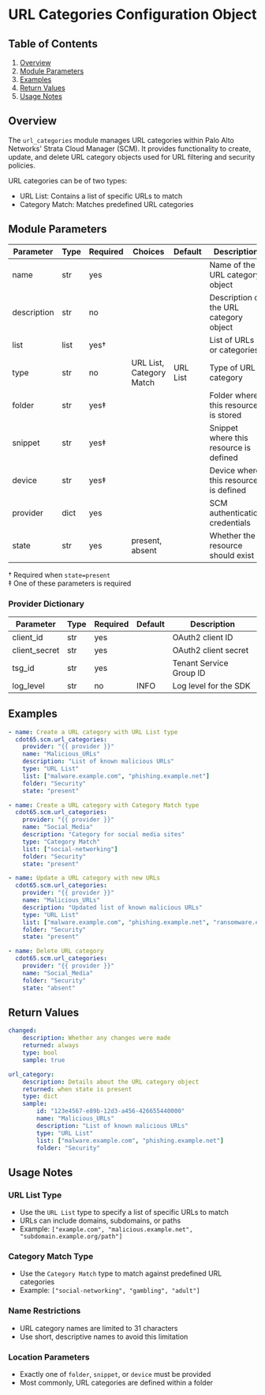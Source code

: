 # URL Categories Configuration Object

## Table of Contents

1. [Overview](#overview)
2. [Module Parameters](#module-parameters)
3. [Examples](#examples)
4. [Return Values](#return-values)
5. [Usage Notes](#usage-notes)

## Overview

The `url_categories` module manages URL categories within Palo Alto Networks' Strata Cloud Manager (SCM). It provides functionality to create, update, and delete URL category objects used for URL filtering and security policies.

URL categories can be of two types:
- URL List: Contains a list of specific URLs to match
- Category Match: Matches predefined URL categories

## Module Parameters

| Parameter     | Type       | Required | Choices             | Default    | Description                                  |
|---------------|------------|----------|---------------------|------------|----------------------------------------------|
| name          | str        | yes      |                     |            | Name of the URL category object              |
| description   | str        | no       |                     |            | Description of the URL category object       |
| list          | list       | yes†     |                     |            | List of URLs or categories                   |
| type          | str        | no       | URL List, Category Match | URL List | Type of URL category                        |
| folder        | str        | yes‡     |                     |            | Folder where this resource is stored         |
| snippet       | str        | yes‡     |                     |            | Snippet where this resource is defined       |
| device        | str        | yes‡     |                     |            | Device where this resource is defined        |
| provider      | dict       | yes      |                     |            | SCM authentication credentials               |
| state         | str        | yes      | present, absent     |            | Whether the resource should exist            |

† Required when `state=present`  
‡ One of these parameters is required

### Provider Dictionary

| Parameter     | Type | Required | Default | Description                           |
|---------------|------|----------|---------|---------------------------------------|
| client_id     | str  | yes      |         | OAuth2 client ID                      |
| client_secret | str  | yes      |         | OAuth2 client secret                  |
| tsg_id        | str  | yes      |         | Tenant Service Group ID               |
| log_level     | str  | no       | INFO    | Log level for the SDK                 |

## Examples

<div class="termy">

<!-- termynal -->

```yaml
- name: Create a URL category with URL List type
  cdot65.scm.url_categories:
    provider: "{{ provider }}"
    name: "Malicious_URLs"
    description: "List of known malicious URLs"
    type: "URL List"
    list: ["malware.example.com", "phishing.example.net"]
    folder: "Security"
    state: "present"
```

</div>

<div class="termy">

<!-- termynal -->

```yaml
- name: Create a URL category with Category Match type
  cdot65.scm.url_categories:
    provider: "{{ provider }}"
    name: "Social_Media"
    description: "Category for social media sites"
    type: "Category Match"
    list: ["social-networking"]
    folder: "Security"
    state: "present"
```

</div>

<div class="termy">

<!-- termynal -->

```yaml
- name: Update a URL category with new URLs
  cdot65.scm.url_categories:
    provider: "{{ provider }}"
    name: "Malicious_URLs"
    description: "Updated list of known malicious URLs"
    type: "URL List"
    list: ["malware.example.com", "phishing.example.net", "ransomware.example.org"]
    folder: "Security"
    state: "present"
```

</div>

<div class="termy">

<!-- termynal -->

```yaml
- name: Delete URL category
  cdot65.scm.url_categories:
    provider: "{{ provider }}"
    name: "Social_Media"
    folder: "Security"
    state: "absent"
```

</div>

## Return Values

<div class="termy">

<!-- termynal -->

```yaml
changed:
    description: Whether any changes were made
    returned: always
    type: bool
    sample: true

url_category:
    description: Details about the URL category object
    returned: when state is present
    type: dict
    sample:
        id: "123e4567-e89b-12d3-a456-426655440000"
        name: "Malicious_URLs"
        description: "List of known malicious URLs"
        type: "URL List"
        list: ["malware.example.com", "phishing.example.net"]
        folder: "Security"
```

</div>

## Usage Notes

### URL List Type

- Use the `URL List` type to specify a list of specific URLs to match
- URLs can include domains, subdomains, or paths
- Example: `["example.com", "malicious.example.net", "subdomain.example.org/path"]`

### Category Match Type

- Use the `Category Match` type to match against predefined URL categories
- Example: `["social-networking", "gambling", "adult"]`

### Name Restrictions

- URL category names are limited to 31 characters
- Use short, descriptive names to avoid this limitation

### Location Parameters

- Exactly one of `folder`, `snippet`, or `device` must be provided
- Most commonly, URL categories are defined within a folder